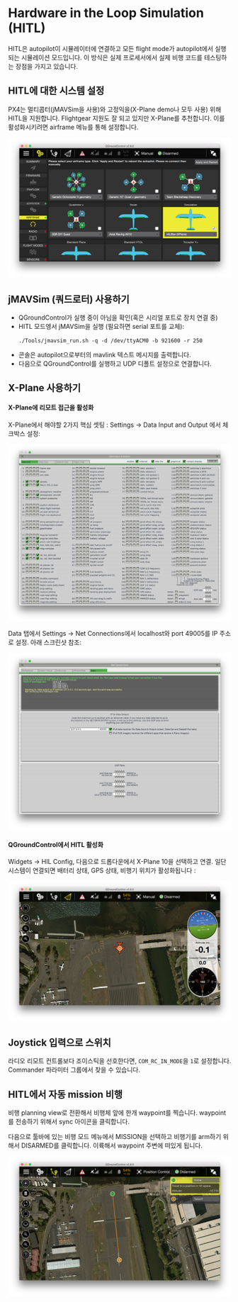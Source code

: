 # Hardware in the Loop Simulation (HITL)

HITL은 autopilot이 시뮬레이터에 연결하고 모든 flight mode가 autopilot에서 실행되는 시뮬레이션 모드입니다. 이 방식은 실제 프로세서에서 실제 비행 코드를 테스팅하는 장점을 가지고 있습니다.

## HITL에 대한 시스템 설정

PX4는 멀티콥터(jMAVSim을 사용)와 고정익을(X-Plane demo나 모두 사용) 위해 HITL을 지원합니다. Flightgear 지원도 잘 되고 있지만 X-Plane를 추천합니다. 이를 활성화시키려면 airframe 메뉴를 통해 설정합니다.

![](../../assets/gcs/qgc_hil_config.png)

## jMAVSim (쿼드로터) 사용하기

- QGroundControl가 실행 중이 아님을 확인(혹은 시리얼 포트로 장치 연결 중)
- HITL 모드엥서 jMAVSim을 실행 (필요하면 serial 포트를 교체):
  ```
  ./Tools/jmavsim_run.sh -q -d /dev/ttyACM0 -b 921600 -r 250
  ```
- 콘솔은 autopilot으로부터의 mavlink 텍스트 메시지를 출력합니다.
- 다음으로 QGroundControl를 실행하고 UDP 디폴트 설정으로 연결합니다.

## X-Plane 사용하기
#### X-Plane에 리모트 접근을 활성화

X-Plane에서 해야할 2가지 핵심 셋팅 :  Settings -> Data Input and Output 에서 체크박스 설정:

![](../../assets/gcs/xplane_data_config.png)

Data 탭에서 Settings -> Net Connections에서 localhost와 port 49005를 IP 주소로 설정. 아래 스크린샷 참조:

![](../../assets/gcs/xplane_net_config.png)

#### QGroundControl에서 HITL 활성화

Widgets -> HIL Config, 다음으로 드롭다운에서 X-Plane 10을 선택하고 연결. 일단 시스템이 연결되면 배터리 상태, GPS 상태, 비행기 위치가 활성화됩니다 :

![](../../assets/gcs/qgc_sim_run.png)

## Joystick 입력으로 스위치

라디오 리모트 컨트롤보다 조이스틱을 선호한다면, `COM_RC_IN_MODE`을 `1`로 설정합니다. Commander 파라미터 그룹에서 찾을 수 있습니다.

## HITL에서 자동 mission 비행

비행 planning view로 전환해서 비행체 앞에 한개 waypoint를 찍습니다. waypoint를 전송하기 위해서 sync 아이콘을 클릭합니다.

다음으로 툴바에 있는 비행 모드 메뉴에서 MISSION을 선택하고 비행기를 arm하기 위해서 DISARMED를 클릭합니다. 이륙해서 waypoint 주변에 떠있게 됩니다.

![](../../assets/gcs/qgc_sim_mission.png)
